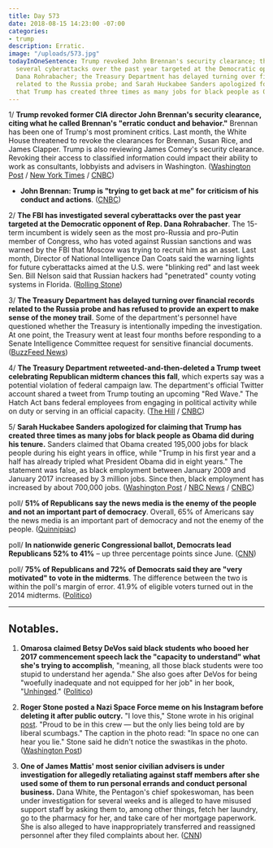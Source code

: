 ```yaml
---
title: Day 573
date: 2018-08-15 14:23:00 -07:00
categories:
- trump
description: Erratic.
image: "/uploads/573.jpg"
todayInOneSentence: Trump revoked John Brennan's security clearance; the FBI has investigated
  several cyberattacks over the past year targeted at the Democratic opponent of Rep.
  Dana Rohrabacher; the Treasury Department has delayed turning over financial records
  related to the Russia probe; and Sarah Huckabee Sanders apologized for claiming
  that Trump has created three times as many jobs for black people as Obama did.
---
```


1/ **Trump revoked former CIA director John Brennan's security clearance, citing what he called Brennan's "erratic conduct and behavior."** Brennan has been one of Trump's most prominent critics. Last month, the White House threatened to revoke the clearances for Brennan, Susan Rice, and James Clapper. Trump is also reviewing James Comey's security clearance. Revoking their access to classified information could impact their ability to work as consultants, lobbyists and advisers in Washington. ([Washington Post](https://www.washingtonpost.com/politics/trump-revokes-security-clearance-of-former-cia-director-john-brennan/2018/08/15/043b6fc4-a0bb-11e8-8e87-c869fe70a721_story.html) / [New York Times](https://www.nytimes.com/2018/08/15/us/politics/john-brennan-security-clearance.html) / [CNBC](https://www.cnbc.com/2018/08/15/trump-revokes-former-cia-director-john-brennans-security-clearance.html))

* **John Brennan: Trump is "trying to get back at me" for criticism of his conduct and actions**. ([CNBC](https://www.cnbc.com/2018/08/15/brennan-trump-is-trying-to-get-back-at-me-by-revoking-my-security-c.html))

2/ **The FBI has investigated several cyberattacks over the past year targeted at the Democratic opponent of Rep. Dana Rohrabacher**. The 15-term incumbent is widely seen as the most pro-Russia and pro-Putin member of Congress, who has voted against Russian sanctions and was warned by the FBI that Moscow was trying to recruit him as an asset. Last month, Director of National Intelligence Dan Coats said the warning lights for future cyberattacks aimed at the U.S. were "blinking red" and last week Sen. Bill Nelson said that Russian hackers had "penetrated" county voting systems in Florida. ([Rolling Stone](https://www.rollingstone.com/politics/politics-news/california-election-hacking-711202/))

3/ **The Treasury Department has delayed turning over financial records related to the Russia probe and has refused to provide an expert to make sense of the money trail**. Some of the department's personnel have questioned whether the Treasury is intentionally impeding the investigation. At one point, the Treasury went at least four months before responding to a Senate Intelligence Committee request for sensitive financial documents. ([BuzzFeed News](https://www.buzzfeednews.com/article/emmaloop/senate-intel-wants-to-follow-the-money-in-the-russia-probe))

4/ **The Treasury Department retweeted-and-then-deleted a Trump tweet celebrating Republican midterm chances this fall**, which experts say was a potential violation of federal campaign law. The department's official Twitter account shared a tweet from Trump touting an upcoming "Red Wave." The Hatch Act bans federal employees from engaging in political activity while on duty or serving in an official capacity. ([The Hill](http://thehill.com/policy/finance/401912-treasury-retweets-trump-celebrating-election-results) / [CNBC](https://www.cnbc.com/2018/08/15/treasury-department-retweets-post-touting-red-wave-which-experts-sa.html))

5/ **Sarah Huckabee Sanders apologized for claiming that Trump has created three times as many jobs for black people as Obama did during his tenure.** Sanders claimed that Obama created 195,000 jobs for black people during his eight years in office, while "Trump in his first year and a half has already tripled what President Obama did in eight years." The statement was false, as black employment between January 2009 and January 2017 increased by 3 million jobs. Since then, black employment has increased by about 700,000 jobs. ([Washington Post](https://www.washingtonpost.com/business/2018/08/15/white-house-economists-apologize-after-huckabee-sanders-false-statement-about-black-employment-under-trump/?utm_term=.8ebde0092d9c) / [NBC News](https://www.nbcnews.com/politics/politics-news/sarah-sanders-sorry-misleading-black-jobs-numbers-n900911) / [CNBC](https://www.cnbc.com/2018/08/14/white-house-overstates-job-gains-for-black-americans-under-trump.html))

poll/ **51% of Republicans say the news media is the enemy of the people and not an important part of democracy**. Overall, 65% of Americans say the news media is an important part of democracy and not the enemy of the people. ([Quinnipiac](https://poll.qu.edu/search-releases/search-results/release-detail?ReleaseID=2561&What=&strArea=;&strTime=28))

poll/ **In nationwide generic Congressional ballot, Democrats lead Republicans 52% to 41%** – up three percentage points since June. ([CNN](https://www.cnn.com/2018/08/15/politics/democratic-generic-ballot-advantage/index.html))

poll/ **75% of Republicans and 72% of Democrats said they are "very motivated" to vote in the midterms**. The difference between the two is within the poll's margin of error. 41.9% of eligible voters turned out in the 2014 midterms. ([Politico](https://www.politico.com/story/2018/08/15/politico-poll-midterms-voter-turnout-778398))

---

## Notables.

1. **Omarosa claimed Betsy DeVos said black students who booed her 2017 commencement speech lack the "capacity to understand" what she's trying to accomplish**, "meaning, all those black students were too stupid to understand her agenda." She also goes after DeVos for being "woefully inadequate and not equipped for her job" in her book, "[Unhinged](https://amzn.to/2PhtSa6)." ([Politico](https://www.politico.com/story/2018/08/14/omarosa-devos-black-college-students-777522))

2. **Roger Stone posted a Nazi Space Force meme on his Instagram before deleting it after public outcry.** "I love this," Stone wrote in his original [post](https://twitter.com/kylegriffin1/status/1029382303133454336). "Proud to be in this crew — but the only lies being told are by liberal scumbags." The caption in the photo read: "In space no one can hear you lie." Stone said he didn't notice the swastikas in the photo. ([Washington Post](https://www.washingtonpost.com/news/politics/wp/2018/08/14/roger-stone-posts-then-deletes-nazi-space-force-meme-he-says-he-didnt-notice-the-swastikas/))

3. **One of James Mattis' most senior civilian advisers is under investigation for allegedly retaliating against staff members after she used some of them to run personal errands and conduct personal business.** Dana White, the Pentagon's chief spokeswoman, has been under investigation for several weeks and is alleged to have misused support staff by asking them to, among other things, fetch her laundry, go to the pharmacy for her, and take care of her mortgage paperwork. She is also alleged to have inappropriately transferred and reassigned personnel after they filed complaints about her. ([CNN](https://www.cnn.com/2018/08/14/politics/pentagon-white-spox-probe/index.html))